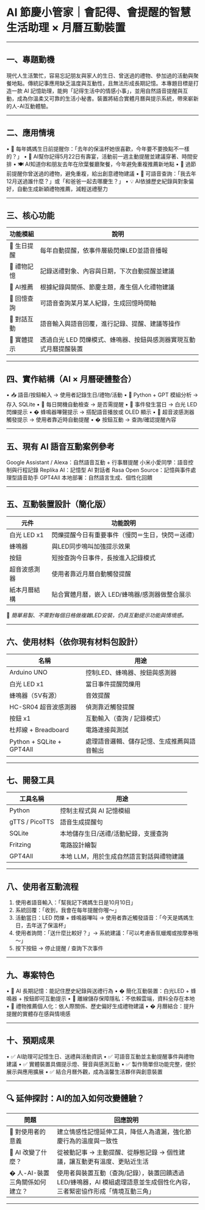 
# AI 節慶小管家｜會記得、會提醒的智慧生活助理 × 月曆互動裝置

---

## 一、專題動機
現代人生活繁忙，容易忘記朋友與家人的生日、曾送過的禮物、參加過的活動與聚餐地點。傳統記事應用缺乏溫度與互動性，且無法形成長期記憶。本專題目標是打造一款 AI 記憶助理，能夠「記得生活中的情感小事」，並用自然語音提醒與互動，成為你溫柔又可靠的生活小秘書。裝置將結合實體月曆與提示系統，帶來嶄新的人-AI互動體驗。

---

## 二、應用情境
• 🎂 每年媽媽生日前提醒你：「去年的保溫杯她很喜歡，今年要不要換點不一樣的？」
• 🎉 AI幫你記得5月22日有壽宴，活動前一週主動提醒並建議穿著、時間安排
• 🍽️ AI知道你和朋友去年在欣葉餐廳聚餐，今年避免重複推薦新地點
• 🎁 過節前提醒你曾送過的禮物，避免重複，給出創意禮物建議
• 📅 可語音查詢：「我去年12月送過誰什麼？」或「和爸爸一起去哪慶生？」
• 💡 AI依據歷史紀錄與對象偏好，自動生成新穎禮物推薦，減輕送禮壓力

---

## 三、核心功能

| 功能模組    | 說明                                  |
| ------- | ----------------------------------- |
| 🎂 生日提醒 | 每年自動提醒，依事件層級閃爍LED並語音播報              |
| 🎁 禮物記憶 | 記錄送禮對象、內容與日期，下次自動提醒並建議              |
| 🧠 AI推薦 | 根據紀錄與關係、節慶主題，產生個人化禮物建議              |
| 📖 回憶查詢 | 可語音查詢某月某人紀錄，生成回憶時間軸                 |
| 💬 對話互動 | 語音輸入與語音回覆，進行記錄、提醒、建議等操作             |
| 🔔 實體提示 | 透過白光 LED 閃爍模式、蜂鳴器、按鈕與感測器實現互動式月曆提醒裝置 |

---

## 四、實作結構（AI × 月曆硬體整合）

• 📥 語音/按鈕輸入 → 使用者記錄生日/禮物/活動
• 🧠 Python + GPT 模組分析 → 存入 SQLite
• 🔁 每日開機自動檢查 → 是否需提醒
• 🔦 事件發生當日 → 白光 LED 閃爍提示
• � 蜂鳴器嗶聲提示 → 搭配語音播放或 OLED 顯示
• 👋 超音波感測器觸發提示 → 使用者靠近時自動提醒
• � 按鈕互動 → 查詢/確認提醒內容

---

## 五、現有 AI 語音互動案例參考
Google Assistant / Alexa：自然語音互動 + 行事曆提醒
小米小愛同學：語音控制與行程記錄
Replika AI：記憶型 AI 對話者
Rasa Open Source：記憶與事件處理型語音助手
GPT4All 本地部署：自然語言生成、個性化回饋

---

## 五、互動裝置設計（簡化版）

| 元件        | 功能說明                       |
| --------- | -------------------------- |
| 白光 LED x1 | 閃爍提醒今日有重要事件（慢閃＝生日，快閃＝送禮）   |
| 蜂鳴器       | 與LED同步鳴叫加強提示效果             |
| 按鈕        | 短按查詢今日事件，長按進入記錄模式          |
| 超音波感測器    | 使用者靠近月曆自動觸發提醒              |
| 紙本月曆結構    | 貼合實體月曆，嵌入 LED/蜂鳴器/感測器做整合展示 |

📌 *簡單易製、不需對每個日格做複雜LED安裝，仍具互動提示功能與情境感。*

---

## 六、使用材料（依你現有材料包設計）

| 名稱                        | 用途                    |
| ------------------------- | --------------------- |
| Arduino UNO               | 控制LED、蜂鳴器、按鈕與感測器      |
| 白光 LED x1                 | 當日事件提醒閃爍用             |
| 蜂鳴器（5V有源）                 | 音效提醒                  |
| HC-SR04 超音波感測器            | 偵測靠近觸發提醒              |
| 按鈕 x1                     | 互動輸入（查詢 / 記錄模式）       |
| 杜邦線 + Breadboard          | 電路連接與測試               |
| Python + SQLite + GPT4All | 處理語音邏輯、儲存記憶、生成推薦與語音輸出 |

---

## 七、開發工具

| 工具名稱           | 用途                     |
| -------------- | ---------------------- |
| Python         | 控制主程式與 AI 記憶模組         |
| gTTS / PicoTTS | 語音生成提醒句                |
| SQLite         | 本地儲存生日/送禮/活動紀錄，支援查詢    |
| Fritzing       | 電路設計繪製                 |
| GPT4All        | 本地 LLM，用於生成自然語言對話與禮物建議 |

---

## 八、使用者互動流程

1. 使用者語音輸入：「幫我記下媽媽生日是10月10日」
2. 系統回覆：「收到，我會在每年提醒你喔～」
3. 活動當日：LED 閃爍 + 蜂鳴器嗶叫 → 使用者靠近觸發語音：「今天是媽媽生日，去年送了保溫杯」
4. 使用者詢問：「送什麼比較好？」→ 系統建議：「可以考慮香氛蠟燭或按摩券哦～」
5. 按下按鈕 → 停止提醒 / 查詢下次事件

---

## 九、專案特色

• 🧠 AI 長期記憶：能記住歷史紀錄與送禮行為
• � 簡化互動裝置：白光LED + 蜂鳴器 + 按鈕即可互動提示
• 🔐 離線儲存保障隱私：不依賴雲端，資料全存在本地
• 🎁 禮物推薦個人化：依人際關係、歷史偏好生成禮物建議
• � 月曆結合：提升提醒的實體存在感與情境感

---

## 十、預期成果

• ✅ AI助理可記憶生日、送禮與活動資訊
• ✅ 可語音互動並主動提醒事件與禮物建議
• ✅ 實體裝置具備提示燈、聲音與感測互動
• ✅ 製作簡單但功能完整，便於展示與應用擴展
• ✅ 結合月曆外觀，成為溫馨生活夥伴與創意裝置

---

## 🔍 延伸探討：AI的加入如何改變體驗？

| 問題                  | 回應說明                                                              |
| ------------------- | ----------------------------------------------------------------- |
| 🧩 對使用者的意義          | 建立情感性記憶延伸工具，降低人為遺漏，強化節慶行為的溫度與一致性                                  |
| 🤖 AI 改變了什麼？        | 從被動記事 → 主動提醒、從靜態記錄 → 個性建議，讓互動更有溫度、更貼近生活                           |
| � 人-AI-裝置三角關係如何建立？ | 使用者與裝置互動（查詢/記錄），裝置回饋透過 LED/蜂鳴器，AI 模組處理語意並生成個性化內容，三者緊密協作形成「情境互動三角」 |

---
